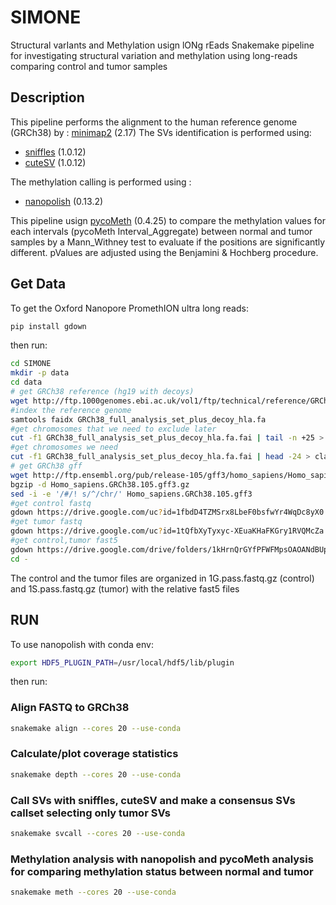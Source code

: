 # SIMONE
Structural varIants and Methylation usign lONg rEads
Snakemake pipeline for investigating structural variation and methylation using long-reads comparing control and tumor samples

## Description
This pipeline performs the alignment to the human reference genome (GRCh38) by :
[minimap2](https://github.com/lh3/minimap2) (2.17) 
The SVs identification is performed using:
- [sniffles](https://github.com/fritzsedlazeck/Sniffles) (1.0.12)
- [cuteSV](https://github.com/tjiangHIT/cuteSV) (1.0.12)

The methylation calling is performed using :
- [nanopolish](https://github.com/jts/nanopolish) (0.13.2)

This pipeline usign [pycoMeth](https://github.com/snajder-r/pycoMeth) (0.4.25) to compare the methylation values for each intervals (pycoMeth Interval_Aggregate) between normal and tumor samples by a Mann_Withney test to evaluate if the positions are significantly different. pValues are adjusted using the Benjamini & Hochberg procedure.


## Get Data
To get the Oxford Nanopore PromethION ultra long reads: 

```bash
pip install gdown 
```
then run:

```bash
cd SIMONE
mkdir -p data
cd data
# get GRCh38 reference (hg19 with decoys)
wget http://ftp.1000genomes.ebi.ac.uk/vol1/ftp/technical/reference/GRCh38_reference_genome/GRCh38_full_analysis_set_plus_decoy_hla.fa
#index the reference genome
samtools faidx GRCh38_full_analysis_set_plus_decoy_hla.fa
#get chromosomes that we need to exclude later
cut -f1 GRCh38_full_analysis_set_plus_decoy_hla.fa.fai | tail -n +25 > GRCh38_full_analysis_set_plus_decoy_hla.exclude.txt
#get chromosomes we need
cut -f1 GRCh38_full_analysis_set_plus_decoy_hla.fa.fai | head -24 > classic.chrs.txt
# get GRCh38 gff
wget http://ftp.ensembl.org/pub/release-105/gff3/homo_sapiens/Homo_sapiens.GRCh38.105.gff3.gz
bgzip -d Homo_sapiens.GRCh38.105.gff3.gz
sed -i -e '/#/! s/^/chr/' Homo_sapiens.GRCh38.105.gff3
#get control fastq
gdown https://drive.google.com/uc?id=1fbdD4TZMSrx8LbeF0bsfwYr4WqDc8yX0
#get tumor fastq
gdown https://drive.google.com/uc?id=1tQfbXyTyxyc-XEuaKHaFKGry1RVQMcZa
#get control,tumor fast5
gdown https://drive.google.com/drive/folders/1kHrnQrGYfPFWFMpsOAOANdBUpVxeULDE --folder
cd -

```
The control and the tumor files are organized in 1G.pass.fastq.gz (control) and 1S.pass.fastq.gz (tumor) with the relative fast5 files  

## RUN
To use nanopolish with conda env:

```bash
export HDF5_PLUGIN_PATH=/usr/local/hdf5/lib/plugin
```

then run:

### Align FASTQ to GRCh38

``` bash
snakemake align --cores 20 --use-conda 
```

### Calculate/plot coverage statistics

``` bash
snakemake depth --cores 20 --use-conda
```

### Call SVs with sniffles, cuteSV and make a consensus SVs callset selecting only tumor SVs

``` bash
snakemake svcall --cores 20 --use-conda
```

### Methylation analysis with nanopolish and pycoMeth analysis for comparing methylation status between normal and tumor

``` bash
snakemake meth --cores 20 --use-conda
```
